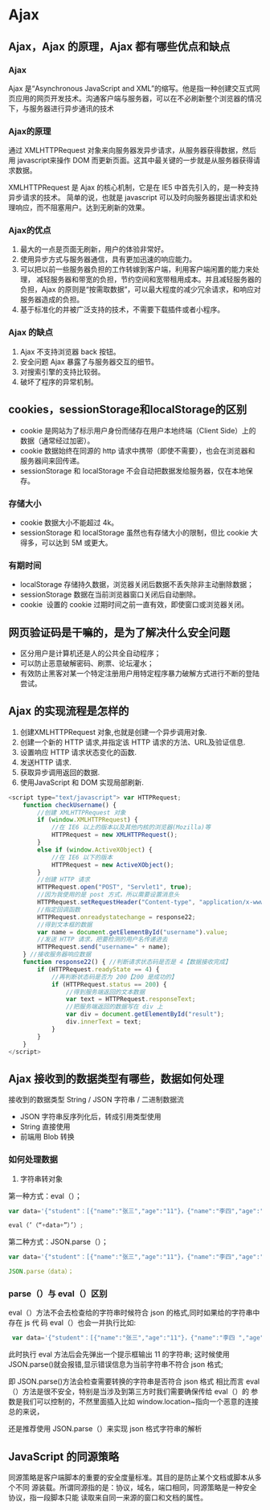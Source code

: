 # Ajax

## Ajax，Ajax 的原理，Ajax 都有哪些优点和缺点
### Ajax
Ajax 是“Asynchronous JavaScript and XML”的缩写。他是指一种创建交互式网页应用的网页开发技术。沟通客户端与服务器，可以在不必刷新整个浏览器的情况下，与服务器进行异步通讯的技术
### Ajax的原理
通过 XMLHTTPRequest 对象来向服务器发异步请求，从服务器获得数据，然后用 javascript来操作 DOM 而更新页面。这其中最关键的一步就是从服务器获得请求数据。

XMLHTTPRequest 是 Ajax 的核心机制，它是在 IE5 中首先引入的，是一种支持异步请求的技术。 简单的说，也就是 javascript 可以及时向服务器提出请求和处理响应，而不阻塞用户。达到无刷新的效果。


### Ajax的优点
1. 最大的一点是页面无刷新，用户的体验非常好。
2. 使用异步方式与服务器通信，具有更加迅速的响应能力。
3. 可以把以前一些服务器负担的工作转嫁到客户端，利用客户端闲置的能力来处理，  减轻服务器和带宽的负担，节约空间和宽带租用成本。并且减轻服务器的负担，Ajax 的原则是“按需取数据”，可以最大程度的减少冗余请求，和响应对服务器造成的负担。
4. 基于标准化的并被广泛支持的技术，不需要下载插件或者小程序。 

### Ajax 的缺点
1. Ajax 不支持浏览器 back 按钮。
2. 安全问题 Ajax 暴露了与服务器交互的细节。
3. 对搜索引擎的支持比较弱。
4. 破坏了程序的异常机制。


## cookies，sessionStorage和localStorage的区别

- cookie 是网站为了标示用户身份而储存在用户本地终端（Client Side）上的数据（通常经过加密）。
- cookie 数据始终在同源的 http 请求中携带（即使不需要），也会在浏览器和服务器间来回传递。
- sessionStorage 和 localStorage 不会自动把数据发给服务器，仅在本地保存。

### 存储大小

- cookie 数据大小不能超过 4k。
- sessionStorage 和 localStorage 虽然也有存储大小的限制，但比 cookie 大得多，可以达到 5M 或更大。

### 有期时间

- localStorage 存储持久数据，浏览器关闭后数据不丢失除非主动删除数据；
- sessionStorage 数据在当前浏览器窗口关闭后自动删除。
- cookie  设置的 cookie 过期时间之前一直有效，即使窗口或浏览器关闭。


## 网页验证码是干嘛的，是为了解决什么安全问题

- 区分用户是计算机还是人的公共全自动程序；
- 可以防止恶意破解密码、刷票、论坛灌水；
- 有效防止黑客对某一个特定注册用户用特定程序暴力破解方式进行不断的登陆尝试。

## Ajax 的实现流程是怎样的

1. 创建XMLHTTPRequest 对象,也就是创建一个异步调用对象.
2. 创建一个新的 HTTP 请求,并指定该 HTTP 请求的方法、URL及验证信息.
3. 设置响应 HTTP 请求状态变化的函数.
4. 发送HTTP 请求.
5. 获取异步调用返回的数据.
6. 使用JavaScript 和 DOM 实现局部刷新.
```js
<script type="text/javascript"> var HTTPRequest;
    function checkUsername() {
        //创建 XMLHTTPRequest 对象 
        if (window.XMLHTTPRequest) {
            //在 IE6 以上的版本以及其他内核的浏览器(Mozilla)等 
            HTTPRequest = new XMLHTTPRequest();
        }
        else if (window.ActiveXObject) {
            //在 IE6 以下的版本 
            HTTPRequest = new ActiveXObject();
        }
        //创建 HTTP 请求 
        HTTPRequest.open("POST", "Servlet1", true);
        //因为我使用的是 post 方式，所以需要设置消息头 
        HTTPRequest.setRequestHeader("Content-type", "application/x-www-form-urlencoded");
        //指定回调函数 
        HTTPRequest.onreadystatechange = response22;
        //得到文本框的数据 
        var name = document.getElementById("username").value;
        //发送 HTTP 请求，把要检测的用户名传递进去 
        HTTPRequest.send("username=" + name);
    } //接收服务器响应数据
    function response22() { //判断请求状态码是否是 4【数据接收完成】 
        if (HTTPRequest.readyState == 4) {
            //再判断状态码是否为 200【200 是成功的】 
            if (HTTPRequest.status == 200) {
                //得到服务端返回的文本数据 
                var text = HTTPRequest.responseText;
                //把服务端返回的数据写在 div 上
                var div = document.getElementById("result");
                div.innerText = text;
            }
        }
    } 
</script>

```

## Ajax 接收到的数据类型有哪些，数据如何处理
接收到的数据类型 String / JSON 字符串 / 二进制数据流 
- JSON 字符串反序列化后，转成引用类型使用 
- String 直接使用 
- 前端用 Blob 转换 

### 如何处理数据 

1. 字符串转对象 

第一种方式：eval（）； 
```js
var data='{"student"：[{"name":"张三","age":"11"}，{"name":"李四","age":"11"},{"name":"王 五 ","age":"11"}]}'； 

eval（’（“+data+”）’）; 

```
第二种方式：JSON.parse（）； 
```js
var data='{"student"：[{"name":"张三","age":"11"}，{"name":"李四","age":"11"},{"name":"王 五 ","age":"11"}]}’； 

JSON.parse（data）； 
```

### parse（）与 eval（）区别 

eval（）方法不会去检查给的字符串时候符合 json 的格式,同时如果给的字符串中存在 js 代 码 eval（）也会一并执行比如:
```js
 var data='{"student"：[{"name":"张三","age":"11"}，{"name":"李四 ","age":"alert(11)"},{"name":" 王五","age":"11"}]}’； 

```
此时执行 eval 方法后会先弹出一个提示框输出 11 的字符串; 这时候使用 JSON.parse()就会报错,显示错误信息为当前字符串不符合 json 格式;

即 JSON.parse()方法会检查需要转换的字符串是否符合 json 格式 相比而言 eval（）方法是很不安全，特别是当涉及到第三方时我们需要确保传给 eval（）的 参数是我们可以控制的，不然里面插入比如 window.location~指向一个恶意的连接总的来说， 

还是推荐使用 JSON.parse（）来实现 json 格式字符串的解析


## JavaScript 的同源策略

同源策略是客户端脚本的重要的安全度量标准。其目的是防止某个文档或脚本从多个不同 源装载。所谓同源指的是：协议，域名，端口相同，同源策略是一种安全协议，指一段脚本只能 读取来自同一来源的窗口和文档的属性。


## 